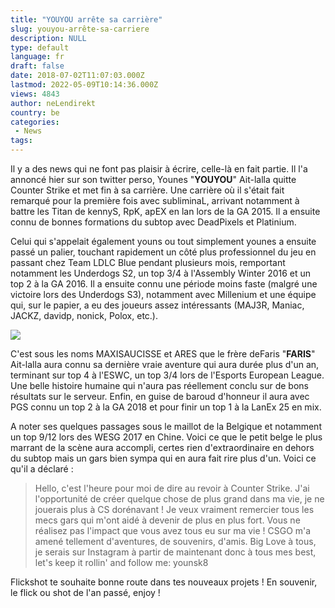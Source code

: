 ```yaml
---
title: "YOUYOU arrête sa carrière"
slug: youyou-arrête-sa-carriere
description: NULL
type: default
language: fr
draft: false
date: 2018-07-02T11:07:03.000Z
lastmod: 2022-05-09T10:14:36.000Z
views: 4843
author: neLendirekt
country: be
categories:
 - News
tags:
---
```

Il y a des news qui ne font pas plaisir à écrire, celle-là en fait partie. Il l'a annoncé hier sur son twitter perso, Younes "**YOUYOU**" Ait-lalla quitte Counter Strike et met fin à sa carrière. Une carrière où il s'était fait remarqué pour la première fois avec subliminaL, arrivant notamment à battre les Titan de kennyS, RpK, apEX en lan lors de la GA 2015\. Il a ensuite connu de bonnes formations du subtop avec DeadPixels et Platinium.

Celui qui s'appelait également youns ou tout simplement younes a ensuite passé un palier, touchant rapidement un côté plus professionnel du jeu en passant chez Team LDLC Blue pendant plusieurs mois, remportant notamment les Underdogs S2, un top 3/4 à l'Assembly Winter 2016 et un top 2 à la GA 2016\. Il a ensuite connu une période moins faste (malgré une victoire lors des Underdogs S3), notamment avec Millenium et une équipe qui, sur le papier, a eu des joueurs assez intéressants (MAJ3R, Maniac, JACKZ, davidp, nonick, Polox, etc.).

![](https://flickshot-ue.s3.eu-west-2.amazonaws.com/flickshot/picture/5a1f681308e96/pic.jpg)

C'est sous les noms MAXISAUCISSE et ARES que le frère deFaris "**FARIS**" Ait-lalla aura connu sa dernière vraie aventure qui aura durée plus d'un an, terminant sur top 4 à l'ESWC, un top 3/4 lors de l'Esports European League. Une belle histoire humaine qui n'aura pas réellement conclu sur de bons résultats sur le serveur. Enfin, en guise de baroud d'honneur il aura avec PGS connu un top 2 à la GA 2018 et pour finir un top 1 à la LanEx 25 en mix.

A noter ses quelques passages sous le maillot de la Belgique et notamment un top 9/12 lors des WESG 2017 en Chine. Voici ce que le petit belge le plus marrant de la scène aura accompli, certes rien d'extraordinaire en dehors du subtop mais un gars bien sympa qui en aura fait rire plus d'un. Voici ce qu'il a déclaré : 

> Hello, c'est l'heure pour moi de dire au revoir à Counter Strike. J'ai l'opportunité de créer quelque chose de plus grand dans ma vie, je ne jouerais plus à CS dorénavant ! Je veux vraiment remercier tous les mecs gars qui m'ont aidé à devenir de plus en plus fort. Vous ne réalisez pas l'impact que vous avez tous eu sur ma vie ! CSGO m'a amené tellement d'aventures, de souvenirs, d'amis. Big Love à tous, je serais sur Instagram à partir de maintenant donc à tous mes best, let's keep it rollin' and follow me: younsk8

Flickshot te souhaite bonne route dans tes nouveaux projets ! En souvenir, le flick ou shot de l'an passé, enjoy !
